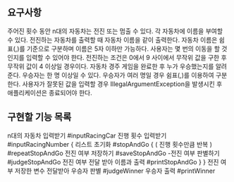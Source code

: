 

## 요구사항

주어진 횟수 동안 n대의 자동차는 전진 또는 멈출 수 있다.
각 자동차에 이름을 부여할 수 있다. 전진하는 자동차를 출력할 때 자동차 이름을 같이 출력한다.
자동차 이름은 쉼표(,)를 기준으로 구분하며 이름은 5자 이하만 가능하다.
사용자는 몇 번의 이동을 할 것인지를 입력할 수 있어야 한다.
전진하는 조건은 0에서 9 사이에서 무작위 값을 구한 후 무작위 값이 4 이상일 경우이다.
자동차 경주 게임을 완료한 후 누가 우승했는지를 알려준다. 우승자는 한 명 이상일 수 있다.
우승자가 여러 명일 경우 쉼표(,)를 이용하여 구분한다.
사용자가 잘못된 값을 입력할 경우 IllegalArgumentException을 발생시킨 후 애플리케이션은 종료되어야 한다.

## 구현할 기능 목록

n대의 자동차 입력받기 #inputRacingCar
진행 횟수 입력받기 #inputRacingNumber
{ 리스트 초기화 #stopAndGo
    { ( 진행 횟수만큼 반복 ) #repeatStopAndGo
        전진 여부 저장하기 #saveStopAndGo
           -전진 여부 판별하기 #judgeStopAndGo
        전진 여부 전달 받아 이름과 출력 #printStopAndGo
    }
}
전진 여부 저장한 변수 전달받아 우승자 판별 #judgeWinner
우승자 출력 #printWinner